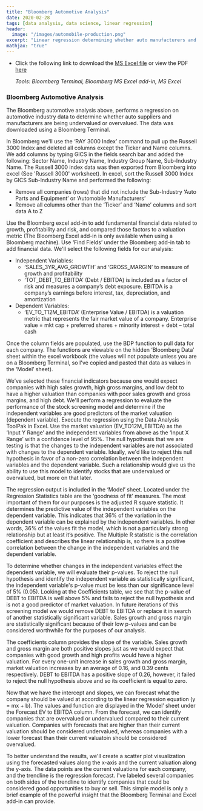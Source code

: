 ```yaml
---
title: "Bloomberg Automotive Analysis"
date: 2020-02-28
tags: [data analysis, data science, linear regression]
header:
  image: "/images/automobile-production.png" 
excerpt: "Linear regression determining whether auto manufacturers and suppliers are overvalued or undervalued. _Tools: Bloomberg Terminal, Bloomberg MS Excel add-in, MS Excel_"
mathjax: "true"
---
```

- Click the following link to download the [MS Excel file](https://github.com/mdreck/mdreck.github.io/blob/master/bloomberg_analysis/bloomberg_auto_analysis.xlsx) or view the PDF [here](https://github.com/mdreck/mdreck.github.io/blob/master/bloomberg_analysis/bloomberg_analysis.pdf)

  _Tools: Bloomberg Terminal, Bloomberg MS Excel add-in, MS Excel_

### Bloomberg Automotive Analysis
 The Bloomberg automotive analysis above, performs a regression on automotive industry data to determine whether auto suppliers and manufacturers are being undervalued or overvalued. The data was downloaded using a Bloomberg Terminal.
 
In Bloomberg we'll use the ‘RAY 3000 Index’ command to pull up the Russell 3000 Index and deleted all columns except the Ticker and Name columns. We add columns by typing GICS in the fields search bar and added the following: Sector Name, Industry Name, Industry Group Name, Sub-Industry Name. The Russell 3000 index data was then exported from Bloomberg into excel (See 'Russell 3000' worksheet).
In excel, sort the Russell 3000 Index by GICS Sub-Industry Name and performed the following: 
- Remove all companies (rows) that did not include the Sub-Industry ‘Auto Parts and Equipment’ or ‘Automobile Manufacturers’
- Remove all columns other than the ‘Ticker’ and ‘Name’ columns and sort data A to Z

Use the Bloomberg excel add-in to add fundamental financial data related to growth, profitability and risk, and compared those factors to a valuation metric (The Bloomberg Excel add-in is only available when using a Bloomberg machine). 
Use ‘Find Fields’ under the Bloomberg add-in tab to add financial data. We'll select the following fields for our analysis:
- Independent Variables:
  - ‘SALES_3YR_AVG_GROWTH’ and ‘GROSS_MARGIN’ to measure of growth and profitability 
  - ‘TOT_DEBT_TO_EBITDA’ (Debt / EBITDA) is included as a factor of risk and measures a company’s debt exposure. EBITDA is a company’s earnings before interest, tax, depreciation, and amortization
- Dependent Variables:
  - ‘EV_TO_T12M_EBITDA’ (Enterprise Value / EBITDA) is a valuation metric that represents the fair market value of a company. Enterprise value = mkt cap + preferred shares + minority interest + debt – total cash

Once the column fields are populated, use the BDP function to pull data for each company. The functions are viewable on the hidden ‘Bloomberg Data’ sheet within the excel workbook (the values will not populate unless you are on a Bloomberg Terminal, so I've copied and pasted that data as values in the ‘Model’ sheet).

We’ve selected these financial indicators because one would expect companies with high sales growth, high gross margins, and low debt to have a higher valuation than companies with poor sales growth and gross margins, and high debt. We'll perform a regression to evaluate the performance of the stock screening model and determine if the independent variables are good predictors of the market valuation (dependent variable). Execute the regression using the Data Analysis ToolPak in Excel. Use the market valuation (EV_TO12M_EBITDA) as the ‘Input Y Range’ and the independent variables from above as the ‘Input X Range’ with a confidence level of 95%. The null hypothesis that we are testing is that the changes to the independent variables are not associated with changes to the dependent variable. Ideally, we'd like to reject this null hypothesis in favor of a non-zero correlation between the independent variables and the dependent variable. Such a relationship would give us the ability to use this model to identify stocks that are undervalued or overvalued, but more on that later.  

The regression output is included in the ‘Model’ sheet. Located under the Regression Statistics table are the ‘goodness of fit’ measures. The most important of them for our purposes is the adjusted R square statistic. It determines the predictive value of the independent variables on the dependent variable. This indicates that 36% of the variation in the dependent variable can be explained by the independent variables. In other words, 36% of the values fit the model, which is not a particularly strong relationship but at least it’s positive. The Multiple R statistic is the correlation coefficient and describes the linear relationship is, so there is a positive correlation between the change in the independent variables and the dependent variable. 
 
To determine whether changes in the independent variables effect the dependent variable, we will evaluate their p-values. To reject the null hypothesis and identify the independent variable as statistically significant, the independent variable's p-value must be less than our significance level of 5% (0.05). Looking at the Coefficients table, we see that the p-value of DEBT to EBITDA is well above 5% and fails to reject the null hypothesis and is not a good predictor of market valuation. In future iterations of this screening model we would remove DEBT to EBITDA or replace it in search of another statistically significant variable. Sales growth and gross margin are statistically significant because of their low p-values and can be considered worthwhile for the purposes of our analysis. 

The coefficients column provides the slope of the variable. Sales growth and gross margin are both positive slopes just as we would expect that companies with good growth and high profits would have a higher valuation. For every one-unit increase in sales growth and gross margin, market valuation increases by an average of 0.16, and 0.39 cents respectively. DEBT to EBITDA has a positive slope of 0.26, however, it failed to reject the null hypothesis above and so its coefficient is equal to zero.   

Now that we have the intercept and slopes, we can forecast what the company should be valued at according to the linear regression equation (y = mx + b). The values and function are displayed in the ‘Model’ sheet under the Forecast EV to EBITDA column. From the forecast, we can identify companies that are overvalued or undervalued compared to their current valuation. Companies with forecasts that are higher than their current valuation should be considered undervalued, whereas companies with a lower forecast than their current valuatoin should be considered overvalued. 

To better understand the results, we'll create a scatter plot visualization using the forecasted values along the x-axis and the current valuation along the y-axis. The data points are the current valuations for each company, and the trendline is the regression forecast. I've labeled several companies on both sides of the trendline to identify companies that could be considered good opportunities to buy or sell. This simple model is only a brief example of the powerful insight that the Bloomberg Terminal and Excel add-in can provide.
